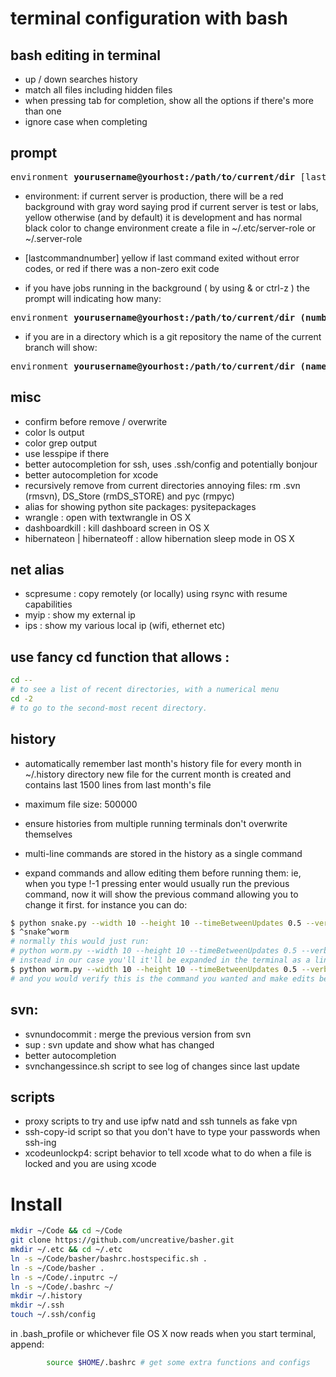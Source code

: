 terminal configuration with bash
================================

bash editing in terminal
-------------------------
* up / down searches history
* match all files including hidden files
* when pressing tab for completion, show all the options if there's more than one
* ignore case when completing

prompt
-------------------------
<pre>environment <b>yourusername@yourhost:/path/to/current/dir</b> [lastcommandnumber]$</pre>

* environment:
if current server is production, there will be a red background with gray word saying prod
if current server is test or labs, yellow
otherwise (and by default) it is development and has normal black color
to change environment create a file in ~/.etc/server-role or ~/.server-role

* [lastcommandnumber] yellow if last command exited without error codes, or red if there was a non-zero exit code

* if you have jobs running in the background ( by using & or ctrl-z )
the prompt will indicating how many:
<pre>environment <b>yourusername@yourhost:/path/to/current/dir (numberofjobs)</b> [lastcommandnumber]$</pre>

* if you are in a directory which is a git repository the name of the current branch will show: 
<pre>environment <b>yourusername@yourhost:/path/to/current/dir (nameofbranch)</b> [lastcommandnumber]$</pre>


misc
-------------------------
* confirm before remove / overwrite
* color ls output
* color grep output
* use lesspipe if there
* better autocompletion for ssh, uses .ssh/config and potentially bonjour
* better autocompletion for xcode
* recursively remove from current directories annoying files: rm .svn (rmsvn), DS_Store (rmDS_STORE) and pyc (rmpyc)
* alias for showing python site packages: pysitepackages 
* wrangle : open with textwrangle in OS X
* dashboardkill : kill dashboard screen in OS X
* hibernateon | hibernateoff : allow hibernation sleep mode in OS X

net alias
-------------------------
* scpresume : copy remotely (or locally) using rsync with resume capabilities	
* myip : show my external ip
* ips : show my various local ip (wifi, ethernet etc)

use fancy cd function that allows :
-------------------------
```bash
cd --
# to see a list of recent directories, with a numerical menu
cd -2
# to go to the second-most recent directory.
```

history
-------------------------
* automatically remember last month's history file for every month in ~/.history directory
new file for the current month is created and contains last 1500 lines from last month's file

* maximum file size: 500000
* ensure histories from multiple running terminals don't overwrite themselves
* multi-line commands are stored in the history as a single command

* expand commands and allow editing them before running them: ie, when you type !-1 pressing enter would usually run the previous command, now it will show the previous command allowing you to change it first. 
for instance you can do: 

```bash
$ python snake.py --width 10 --height 10 --timeBetweenUpdates 0.5 --verbose
$ ^snake^worm
# normally this would just run: 
# python worm.py --width 10 --height 10 --timeBetweenUpdates 0.5 --verbose
# instead in our case you'll it'll be expanded in the terminal as a line you are typing to 
$ python worm.py --width 10 --height 10 --timeBetweenUpdates 0.5 --verbose
# and you would verify this is the command you wanted and make edits before running.
```

svn: 
-------------------------
* svnundocommit : merge the previous version from svn
* sup : svn update and show what has changed
* better autocompletion
* svnchangessince.sh script to see log of changes since last update


scripts
-------------------------
* proxy scripts to try and use ipfw natd and ssh tunnels as fake vpn
* ssh-copy-id script so that you don't have to type your passwords when ssh-ing
* xcodeunlockp4: script behavior to tell xcode what to do when a file is locked and you are using xcode


Install
================================

```bash
mkdir ~/Code && cd ~/Code
git clone https://github.com/uncreative/basher.git
mkdir ~/.etc && cd ~/.etc
ln -s ~/Code/basher/bashrc.hostspecific.sh .
ln -s ~/Code/basher .
ln -s ~/Code/.inputrc ~/
ln -s ~/Code/.bashrc ~/
mkdir ~/.history
mkdir ~/.ssh
touch ~/.ssh/config
```

in .bash_profile or whichever file OS X now reads when you start terminal, append:
```bash
        source $HOME/.bashrc # get some extra functions and configs
```